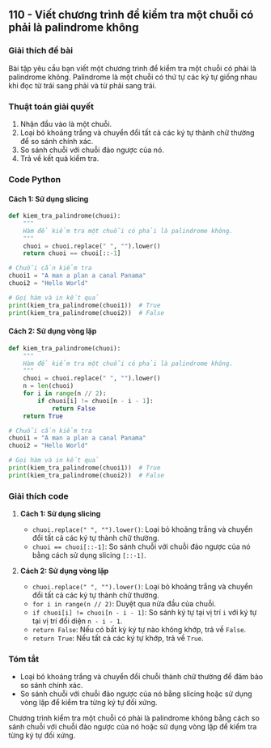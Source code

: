 ## 110 - Viết chương trình để kiểm tra một chuỗi có phải là palindrome không

### Giải thích đề bài

Bài tập yêu cầu bạn viết một chương trình để kiểm tra một chuỗi có phải là palindrome không. Palindrome là một chuỗi có thứ tự các ký tự giống nhau khi đọc từ trái sang phải và từ phải sang trái.

### Thuật toán giải quyết

1. Nhận đầu vào là một chuỗi.
2. Loại bỏ khoảng trắng và chuyển đổi tất cả các ký tự thành chữ thường để so sánh chính xác.
3. So sánh chuỗi với chuỗi đảo ngược của nó.
4. Trả về kết quả kiểm tra.

### Code Python

#### Cách 1: Sử dụng slicing

```python
def kiem_tra_palindrome(chuoi):
    """
    Hàm để kiểm tra một chuỗi có phải là palindrome không.
    """
    chuoi = chuoi.replace(" ", "").lower()
    return chuoi == chuoi[::-1]

# Chuỗi cần kiểm tra
chuoi1 = "A man a plan a canal Panama"
chuoi2 = "Hello World"

# Gọi hàm và in kết quả
print(kiem_tra_palindrome(chuoi1))  # True
print(kiem_tra_palindrome(chuoi2))  # False
```

#### Cách 2: Sử dụng vòng lặp

```python
def kiem_tra_palindrome(chuoi):
    """
    Hàm để kiểm tra một chuỗi có phải là palindrome không.
    """
    chuoi = chuoi.replace(" ", "").lower()
    n = len(chuoi)
    for i in range(n // 2):
        if chuoi[i] != chuoi[n - i - 1]:
            return False
    return True

# Chuỗi cần kiểm tra
chuoi1 = "A man a plan a canal Panama"
chuoi2 = "Hello World"

# Gọi hàm và in kết quả
print(kiem_tra_palindrome(chuoi1))  # True
print(kiem_tra_palindrome(chuoi2))  # False
```

### Giải thích code

1. **Cách 1: Sử dụng slicing**

   - `chuoi.replace(" ", "").lower()`: Loại bỏ khoảng trắng và chuyển đổi tất cả các ký tự thành chữ thường.
   - `chuoi == chuoi[::-1]`: So sánh chuỗi với chuỗi đảo ngược của nó bằng cách sử dụng slicing `[::-1]`.

2. **Cách 2: Sử dụng vòng lặp**
   - `chuoi.replace(" ", "").lower()`: Loại bỏ khoảng trắng và chuyển đổi tất cả các ký tự thành chữ thường.
   - `for i in range(n // 2)`: Duyệt qua nửa đầu của chuỗi.
   - `if chuoi[i] != chuoi[n - i - 1]`: So sánh ký tự tại vị trí `i` với ký tự tại vị trí đối diện `n - i - 1`.
   - `return False`: Nếu có bất kỳ ký tự nào không khớp, trả về `False`.
   - `return True`: Nếu tất cả các ký tự khớp, trả về `True`.

### Tóm tắt

- Loại bỏ khoảng trắng và chuyển đổi chuỗi thành chữ thường để đảm bảo so sánh chính xác.
- So sánh chuỗi với chuỗi đảo ngược của nó bằng slicing hoặc sử dụng vòng lặp để kiểm tra từng ký tự đối xứng.

Chương trình kiểm tra một chuỗi có phải là palindrome không bằng cách so sánh chuỗi với chuỗi đảo ngược của nó hoặc sử dụng vòng lặp để kiểm tra từng ký tự đối xứng.
